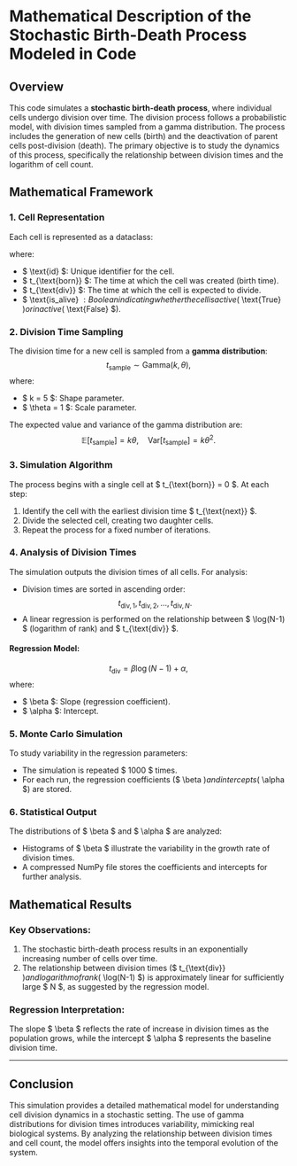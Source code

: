 # Mathematical Description of the Stochastic Birth-Death Process Modeled in Code

## Overview
This code simulates a **stochastic birth-death process**, where individual cells undergo division over time. The division process follows a probabilistic model, with division times sampled from a gamma distribution. The process includes the generation of new cells (birth) and the deactivation of parent cells post-division (death). The primary objective is to study the dynamics of this process, specifically the relationship between division times and the logarithm of cell count.

## Mathematical Framework

### 1. **Cell Representation**
Each cell is represented as a dataclass:

where:
- $ \text{id} $: Unique identifier for the cell.
- $ t_{\text{born}} $: The time at which the cell was created (birth time).
- $ t_{\text{div}} $: The time at which the cell is expected to divide.
- $ \text{is\_alive} $: Boolean indicating whether the cell is active ($ \text{True} $) or inactive ($ \text{False} $).

### 2. **Division Time Sampling**
The division time for a new cell is sampled from a **gamma distribution**:
$$
t_{\text{sample}} \sim \text{Gamma}(k, \theta),
$$
where:
- $ k = 5 $: Shape parameter.
- $ \theta = 1 $: Scale parameter.

The expected value and variance of the gamma distribution are:
$$
\mathbb{E}[t_{\text{sample}}] = k \theta, \quad \text{Var}[t_{\text{sample}}] = k \theta^2.
$$

### 3. **Simulation Algorithm**
The process begins with a single cell at $ t_{\text{born}} = 0 $. At each step:
1. Identify the cell with the earliest division time $ t_{\text{next}} $.
2. Divide the selected cell, creating two daughter cells.
3. Repeat the process for a fixed number of iterations.

### 4. **Analysis of Division Times**
The simulation outputs the division times of all cells. For analysis:
- Division times are sorted in ascending order:
  $$
  t_{\text{div}, 1}, t_{\text{div}, 2}, \dots, t_{\text{div}, N}.
  $$
- A linear regression is performed on the relationship between $ \log(N-1) $ (logarithm of rank) and $ t_{\text{div}} $.

#### Regression Model:
$$
t_{\text{div}} = \beta \log(N-1) + \alpha,
$$
where:
- $ \beta $: Slope (regression coefficient).
- $ \alpha $: Intercept.

### 5. **Monte Carlo Simulation**
To study variability in the regression parameters:
- The simulation is repeated $ 1000 $ times.
- For each run, the regression coefficients ($ \beta $) and intercepts ($ \alpha $) are stored.

### 6. **Statistical Output**
The distributions of $ \beta $ and $ \alpha $ are analyzed:
- Histograms of $ \beta $ illustrate the variability in the growth rate of division times.
- A compressed NumPy file stores the coefficients and intercepts for further analysis.

## Mathematical Results

### Key Observations:
1. The stochastic birth-death process results in an exponentially increasing number of cells over time.
2. The relationship between division times ($ t_{\text{div}} $) and logarithm of rank ($ \log(N-1) $) is approximately linear for sufficiently large $ N $, as suggested by the regression model.

### Regression Interpretation:
The slope $ \beta $ reflects the rate of increase in division times as the population grows, while the intercept $ \alpha $ represents the baseline division time.

---

## Conclusion
This simulation provides a detailed mathematical model for understanding cell division dynamics in a stochastic setting. The use of gamma distributions for division times introduces variability, mimicking real biological systems. By analyzing the relationship between division times and cell count, the model offers insights into the temporal evolution of the system.